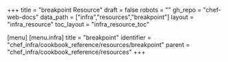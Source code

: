 +++
title = "breakpoint Resource"
draft = false
robots = ""
gh_repo = "chef-web-docs"
data_path = ["infra","resources","breakpoint"]
layout = "infra_resource"
toc_layout = "infra_resource_toc"

[menu]
  [menu.infra]
    title = "breakpoint"
    identifier = "chef_infra/cookbook_reference/resources/breakpoint"
    parent = "chef_infra/cookbook_reference/resources"
+++

<!-- The contents of this page are automatically generated from the breakpoint.yaml file in the data directory. -->
<!-- To suggest a change, edit the https://github.com/chef/chef/blob/main/lib/chef/resource/breakpoint.rb file
      and submit a pull request to the https://github.com/chef/chef repository. -->
